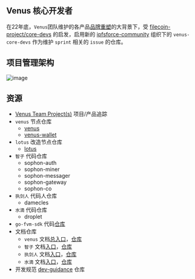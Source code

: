## Venus 核心开发者

在22年底，`Venus`团队维护的各产品[品牌重塑](https://github.com/filecoin-project/venus/discussions/5420)的大背景下，受 [filecoin-project/core-devs](https://github.com/filecoin-project/core-devs) 的启发，启用新的 [ipfsforce-community](https://github.com/ipfs-force-community) 组织下的 `venus-core-devs` 作为维护 `sprint` 相关的 `issue` 的仓库。

## 项目管理架构

![image](https://user-images.githubusercontent.com/1591330/227889296-c66e4673-671c-40cb-90a1-b54fb8c93a1a.png)

## 资源

- [Venus Team Project(s)](https://github.com/orgs/ipfs-force-community/projects/9/views/1) 项目/产品追踪
- `venus` 节点仓库
  - [venus](https://github.com/filecoin-project/venus)
  - [venus-wallet](https://github.com/filecoin-project/venus-wallet)
- `lotus` 改造节点仓库
  - [lotus]()
- `智子` 代码仓库
  - sophon-auth
  - sophon-miner
  - sophon-messager
  - sophon-gateway
  - sophon-co
- `执剑人` 代码人仓库
  - damecles
- `水滴` 代码仓库
  - droplet
- `go-fvm-sdk` 代码[仓库](https://github.com/ipfs-force-community/go-fvm-sdk)
- 文档仓库
  - `venus` 文档[总入口](https://venus.filecoin.io/)，[仓库](https://github.com/filecoin-project/venus-docs)
  - `智子` 文档[入口](https://sophon.venus-fil.io/)，[仓库](https://github.com/ipfs-force-community/sophon-docs)
  - `执剑人` 文档[入口](https://damocles.venus-fil.io/)，[仓库](https://github.com/ipfs-force-community/damocles-docs)
  - `水滴` 文档[入口](https://droplet.venus-fil.io/)，[仓库](https://github.com/ipfs-force-community/droplet-docs)
- 开发规范 [dev-guidance](https://github.com/ipfs-force-community/dev-guidances) 仓库
